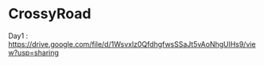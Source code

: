 # CrossyRoad

Day1 : https://drive.google.com/file/d/1Wsvxlz0QfdhgfwsSSaJt5vAoNhgUlHs9/view?usp=sharing